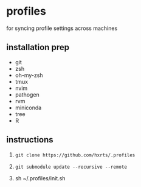 profiles
========

for syncing profile settings across machines

## installation prep

- git
- zsh
- oh-my-zsh
- tmux
- nvim
- pathogen
- rvm
- miniconda
- tree
- R


## instructions

1. `git clone https://github.com/hxrts/.profiles`

2. `git submodule update --recursive --remote`

3. sh ~/.profiles/init.sh
